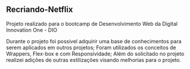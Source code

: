 ## Recriando-Netflix

Projeto realizado para o bootcamp de Desenvolvimento Web da Digital Innovation One - DIO

Durante o projeto foi possivel adquirir uma base de conhecimentos para serem aplicados em outros projetos;
Foram utilizados os conceitos de Wrappers, Flex-box e com Responsividade;
Além do solicitado no projeto realizei adições de outras estilizações visando melhorias para o projeto. 

